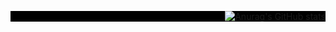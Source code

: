
<div align="right" style = "background-color: #000000;">

![Anurag's GitHub stats](https://github-readme-stats.vercel.app/api?username=JindoKim&show_icons=true&theme=highcontrast)

</div>